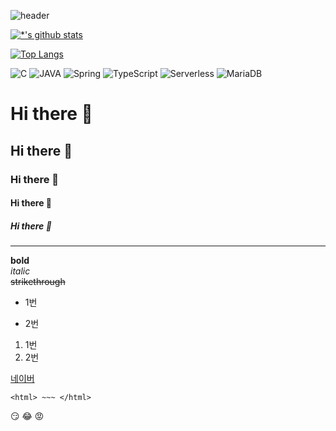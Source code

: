 ![header](https://capsule-render.vercel.app/api?type=shark&color=auto&height=300&section=header&text=깃허브%20특강&fontSize=90)

[![*'s github stats](https://github-readme-stats.vercel.app/api?username=paouoeq)](https://github.com/paouoeq)

[![Top Langs](https://github-readme-stats.vercel.app/api/top-langs/?username=paouoeq)](https://github.com/paouoeq/github-readme-stats)

![C](https://img.shields.io/badge/-C-123456?style=flat-square&logo=C&logoColor=black)
![JAVA](https://img.shields.io/badge/-자바-007396?style=flat&logo=Java&logoColor=ffffff)
![Spring](https://img.shields.io/badge/-Spring-6DB33F?style=for-the-badge&logo=Spring&logoColor=white)
![TypeScript](https://img.shields.io/badge/-TypeScript-3178C6?style=flat-square&logo=TypeScript&logoColor=white)
![Serverless](https://img.shields.io/badge/-Serverless-FD5750?style=flat-square&logo=Serverless&logoColor=magenta)
![MariaDB](https://img.shields.io/badge/-MariaDB-1F305F?style=flat-square&logo=mariadb&logoColor=white)


# Hi there 👋
## Hi there 👋
### Hi there 👋
#### Hi there 👋
##### Hi there 👋

---
**bold**<br>
*italic*<br>
~~strikethrough~~<br>

- 1번
* 2번
1. 1번
2. 2번

[네이버](https://naver.com)

```
<html> ~~~ </html>
```

😏
:joy:
:rage:

